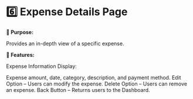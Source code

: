 # 6️⃣ Expense Details Page
**🔹 Purpose:** 

Provides an in-depth view of a specific expense.

**🔹 Features:**

Expense Information Display:

Expense amount, date, category, description, and payment method.
Edit Option – Users can modify the expense.
Delete Option – Users can remove an expense.
Back Button – Returns users to the Dashboard.